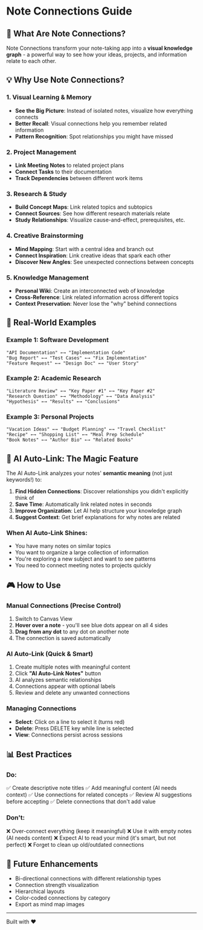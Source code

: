 # Note Connections Guide

## 🎯 What Are Note Connections?

Note Connections transform your note-taking app into a **visual knowledge graph** - a powerful way to see how your ideas, projects, and information relate to each other.

## 💡 Why Use Note Connections?

### 1. **Visual Learning & Memory**
- **See the Big Picture**: Instead of isolated notes, visualize how everything connects
- **Better Recall**: Visual connections help you remember related information
- **Pattern Recognition**: Spot relationships you might have missed

### 2. **Project Management**
- **Link Meeting Notes** to related project plans
- **Connect Tasks** to their documentation
- **Track Dependencies** between different work items

### 3. **Research & Study**
- **Build Concept Maps**: Link related topics and subtopics
- **Connect Sources**: See how different research materials relate
- **Study Relationships**: Visualize cause-and-effect, prerequisites, etc.

### 4. **Creative Brainstorming**
- **Mind Mapping**: Start with a central idea and branch out
- **Connect Inspiration**: Link creative ideas that spark each other
- **Discover New Angles**: See unexpected connections between concepts

### 5. **Knowledge Management**
- **Personal Wiki**: Create an interconnected web of knowledge
- **Cross-Reference**: Link related information across different topics
- **Context Preservation**: Never lose the "why" behind connections

## 🎨 Real-World Examples

### Example 1: Software Development
```
"API Documentation" ←→ "Implementation Code"
"Bug Report" ←→ "Test Cases" ←→ "Fix Implementation"
"Feature Request" ←→ "Design Doc" ←→ "User Story"
```

### Example 2: Academic Research
```
"Literature Review" ←→ "Key Paper #1" ←→ "Key Paper #2"
"Research Question" ←→ "Methodology" ←→ "Data Analysis"
"Hypothesis" ←→ "Results" ←→ "Conclusions"
```

### Example 3: Personal Projects
```
"Vacation Ideas" ←→ "Budget Planning" ←→ "Travel Checklist"
"Recipe" ←→ "Shopping List" ←→ "Meal Prep Schedule"
"Book Notes" ←→ "Author Bio" ←→ "Related Books"
```

## 🤖 AI Auto-Link: The Magic Feature

The AI Auto-Link analyzes your notes' **semantic meaning** (not just keywords!) to:

1. **Find Hidden Connections**: Discover relationships you didn't explicitly think of
2. **Save Time**: Automatically link related notes in seconds
3. **Improve Organization**: Let AI help structure your knowledge graph
4. **Suggest Context**: Get brief explanations for why notes are related

### When AI Auto-Link Shines:
- You have many notes on similar topics
- You want to organize a large collection of information
- You're exploring a new subject and want to see patterns
- You need to connect meeting notes to projects quickly

## 🎮 How to Use

### Manual Connections (Precise Control)
1. Switch to Canvas View
2. **Hover over a note** - you'll see blue dots appear on all 4 sides
3. **Drag from any dot** to any dot on another note
4. The connection is saved automatically

### AI Auto-Link (Quick & Smart)
1. Create multiple notes with meaningful content
2. Click **"AI Auto-Link Notes"** button
3. AI analyzes semantic relationships
4. Connections appear with optional labels
5. Review and delete any unwanted connections

### Managing Connections
- **Select**: Click on a line to select it (turns red)
- **Delete**: Press DELETE key while line is selected
- **View**: Connections persist across sessions

## 📊 Best Practices

### Do:
✅ Create descriptive note titles
✅ Add meaningful content (AI needs context)
✅ Use connections for related concepts
✅ Review AI suggestions before accepting
✅ Delete connections that don't add value

### Don't:
❌ Over-connect everything (keep it meaningful)
❌ Use it with empty notes (AI needs content)
❌ Expect AI to read your mind (it's smart, but not perfect)
❌ Forget to clean up old/outdated connections

## 🔮 Future Enhancements

- Bi-directional connections with different relationship types
- Connection strength visualization
- Hierarchical layouts
- Color-coded connections by category
- Export as mind map images

---

Built with ❤️